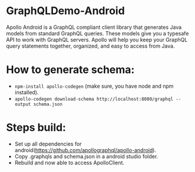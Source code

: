 # GraphQLDemo-Android
Apollo Android is a GraphQL compliant client library that generates Java models from standard GraphQL queries. These models give you a typesafe API to work with GraphQL servers. Apollo will help you keep your GraphQL query statements together, organized, and easy to access from Java.

# How to generate schema:
-  ```npm-install apollo-codegen``` (make sure, you have node and npm installed).
- ```apollo-codegen download-schema http://localhost:8080/graphql --output schema.json```

# Steps build:
- Set up all dependencies for android(https://github.com/apollographql/apollo-android).
- Copy .graphqls and schema.json in a android studio folder.
- Rebuild and now able to access ApolloClient.


